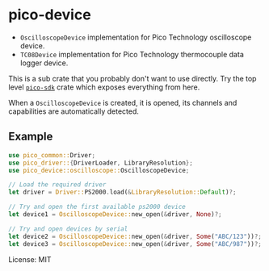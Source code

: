 # pico-device

- `OscilloscopeDevice` implementation for Pico Technology oscilloscope device.
- `TC08Device` implementation for Pico Technology thermocouple data logger device.

This is a sub crate that you probably don't want to use directly. Try the top level
[`pico-sdk`](https://crates.io/crates/pico-sdk) crate which exposes everything from here.

When a `OscilloscopeDevice` is created, it is opened, its channels and capabilities are
automatically detected.

## Example

```rust
use pico_common::Driver;
use pico_driver::{DriverLoader, LibraryResolution};
use pico_device::oscilloscope::OscilloscopeDevice;

// Load the required driver
let driver = Driver::PS2000.load(&LibraryResolution::Default)?;

// Try and open the first available ps2000 device
let device1 = OscilloscopeDevice::new_open(&driver, None)?;

// Try and open devices by serial
let device2 = OscilloscopeDevice::new_open(&driver, Some("ABC/123"))?;
let device3 = OscilloscopeDevice::new_open(&driver, Some("ABC/987"))?;
```

License: MIT
